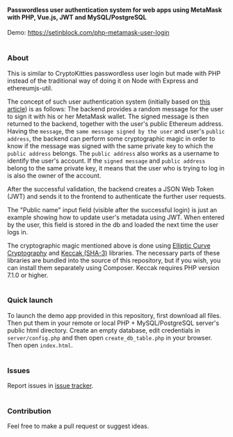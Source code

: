 #### Passwordless user authentication system for web apps using MetaMask with PHP, Vue.js, JWT and MySQL/PostgreSQL ####

Demo: https://setinblock.com/php-metamask-user-login
<br>
<br>
### About
This is similar to CryptoKitties passwordless user login but made with PHP instead of the traditional way of doing it on Node with Express and ethereumjs-util.

The concept of such user authentication system (initially based on [this article](https://hackernoon.com/never-use-passwords-again-with-ethereum-and-metamask-b61c7e409f0d)) is as follows: The backend provides a random message for the user to sign it with his or her MetaMask wallet. The signed message is then returned to the backend, together with the user's public Ethereum address. Having the `message`, the `same message signed by the user` and user's `public address`, the backend can perform some cryptographic magic in order to know if the message was signed with the same private key to which the `public address` belongs. The `public address` also works as a username to identify the user's account. If the `signed message` and `public address` belong to the same private key, it means that the user who is trying to log in is also the owner of the account.

After the successful validation, the backend creates a JSON Web Token (JWT) and sends it to the frontend to authenticate the further user requests.

The "Public name" input field (visible after the successful login) is just an example showing how to update user's metadata using JWT. When entered by the user, this field is stored in the db and loaded the next time the user logs in.

The cryptographic magic mentioned above is done using [Elliptic Curve Cryptography](https://github.com/simplito/elliptic-php) and [Keccak (SHA-3)](https://github.com/kornrunner/php-keccak) libraries. The necessary parts of these libraries are bundled into the source of this repository, but if you wish, you can install them separately using Composer. Keccak requires PHP version 7.1.0 or higher.
<br>
<br>
### Quick launch

To launch the demo app provided in this repository, first download all files. Then put them in your remote or local PHP + MySQL/PostgreSQL server's public html directory.
Create an empty database, edit credentials in `server/config.php` and then open `create_db_table.php` in your browser. Then open `index.html`.
<br>
<br>
### Issues

Report issues in [issue tracker](https://github.com/dziungles/php-metamask-user-login/issues).
<br>
<br>
### Contribution

Feel free to make a pull request or suggest ideas.
